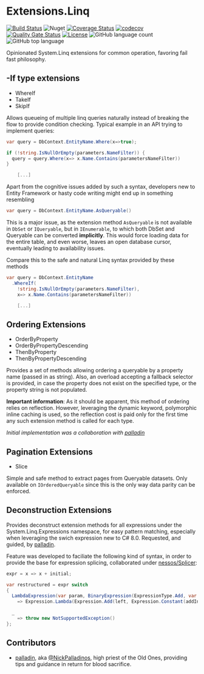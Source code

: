 # Extensions.Linq

[![Build Status](https://dev.azure.com/kritikos/DotNet%20Libaries/_apis/build/status/Extensions.Linq?branchName=master)](https://dev.azure.com/kritikos/DotNet%20Libaries/_build/latest?definitionId=12&branchName=master)
![Nuget](https://img.shields.io/nuget/v/Kritikos.Extensions.Linq?style=flat-square)
[![Coverage Status](https://coveralls.io/repos/github/kritikos-io/Extensions.Linq/badge.svg?branch=master)](https://coveralls.io/github/kritikos-io/Extensions.Linq?branch=master)
[![codecov](https://codecov.io/gh/kritikos-io/Extensions.Linq/branch/master/graph/badge.svg)](https://codecov.io/gh/kritikos-io/Extensions.Linq)
[![Quality Gate Status](https://sonarcloud.io/api/project_badges/measure?project=kritikos-io_Extensions.Linq&metric=alert_status)](https://sonarcloud.io/dashboard?id=kritikos-io_Extensions.Linq)
[![License](https://img.shields.io/badge/License-Apache%202.0-blue.svg)](https://opensource.org/licenses/Apache-2.0)
![GitHub language count](https://img.shields.io/github/languages/count/kritikos-io/Extensions.Linq)
![GitHub top language](https://img.shields.io/github/languages/top/kritikos-io/Extensions.Linq)

Opinionated System.Linq extensions for common operation, favoring fail fast philosophy.

## -If type extensions

* WhereIf
* TakeIf
* SkipIf

Allows queueing of multiple linq queries naturally instead of breaking the flow to provide condition checking.
Typical example in an API trying to implement queries:

```csharp
var query = DbContext.EntityName.Where(x=>true);

if (!string.IsNullOrEmpty(parameters.NameFilter)) {
  query = query.Where(x=> x.Name.Contains(parametersNameFilter))
}

    [...]
```

Apart from the cognitive issues added by such a syntax, developers new to Entity Framework or hasty code writing might end up in something resembling

```csharp
var query = DbContext.EntityName.AsQueryable()
```

This is a major issue, as the extension method ```AsQueryable``` is not available in ```DbSet``` or ```IQueryable```, but in ```IEnumerable```, to which both DbSet and Queryable can be converted **implicitly**. This would force loading data for the entire table, and even worse, leaves an open database cursor, eventually leading to availability issues.

Compare this to the safe and natural Linq syntax provided by these methods

```csharp
var query = DbContext.EntityName
  .WhereIf(
    !string.IsNullOrEmpty(parameters.NameFilter),
    x=> x.Name.Contains(parametersNameFilter))

    [...]
```

## Ordering Extensions

* OrderByProperty
* OrderByPropertyDescending
* ThenByProperty
* ThenByPropertyDescending

Provides a set of methods allowing ordering a queryable by a property name (passed in as string). Also, an overload accepting a fallback selector is provided, in case the property does not exist on the specified type, or the property string is not populated.

**Important information**: As it should be apparent, this method of ordering relies on reflection. However, leveraging the dynamic keyword, polymorphic inline caching is used, so the reflection cost is paid only for the first time any such extension method is called for each type.

*Initial implementation was a collaboration with [palladin](#contributors)*

## Pagination Extensions

* Slice

Simple and safe method to extract pages from Queryable datasets. Only available on ```IOrderedQueryable``` since this is the only way data parity can be enforced.

## Deconstruction Extensions

Provides deconstruct extension methods for all expressions under the System.Linq.Expressions namespace, for easy pattern matching, especially when leveraging the swich expression new to C# 8.0. Requested, and guided, by [palladin](#contributors).

Feature was developed to faciliate the following kind of syntax, in order to provide the base for expression splicing, collaborated under [nessos/Splicer](splicer):

```csharp
expr = x => x + initial;

var restructured = expr switch
{
  LambdaExpression(var param, BinaryExpression(ExpressionType.Add, var left, ConstantExpression(ExpressionType.Constant, _, initial)))
    => Expression.Lambda(Expression.Add(left, Expression.Constant(addInstead)), param.ToArray()),

  _
    => throw new NotSupportedException()
};
```

## Contributors

* [palladin](https://github.com/palladin), aka [@NickPalladinos](https://twitter.com/NickPalladinos), high priest of the Old Ones, providing tips and guidance in return for blood sacrifice.

[splicer]: https://github.com/nessos/Splicer
